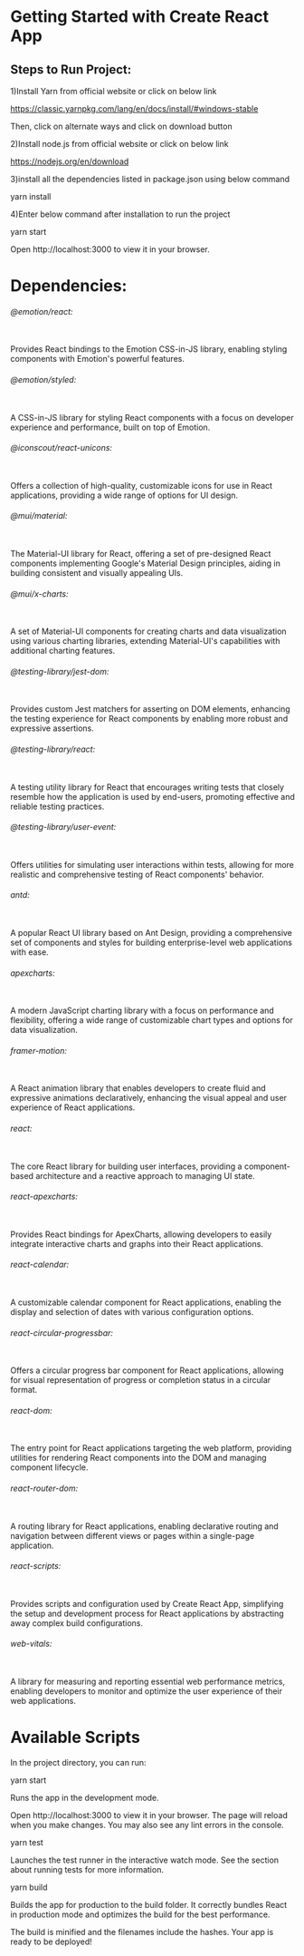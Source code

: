 # Getting Started with Create React App


## Steps to Run Project:

1)Install Yarn from official website or click on below link

https://classic.yarnpkg.com/lang/en/docs/install/#windows-stable

Then, click on alternate ways and click on download button

2)Install node.js from official website or click on below link

https://nodejs.org/en/download

3)install all the dependencies listed in package.json using below command

 yarn install
 
4)Enter below command after installation to run the project 

  yarn start
  
Open http://localhost:3000 to view it in your browser.

# Dependencies:

###### @emotion/react: <br><br>
Provides React bindings to the Emotion CSS-in-JS library, enabling styling components with Emotion's powerful features.

###### @emotion/styled:<br><br> 
A CSS-in-JS library for styling React components with a focus on developer experience and performance, built on top of Emotion.

###### @iconscout/react-unicons:<br><br>
 Offers a collection of high-quality, customizable icons for use in React applications, providing a wide range of options for UI design.
 
###### @mui/material: <br><br>
The Material-UI library for React, offering a set of pre-designed React components implementing Google's Material Design principles, aiding in building consistent and visually appealing UIs.

###### @mui/x-charts: <br><br>
A set of Material-UI components for creating charts and data visualization using various charting libraries, extending Material-UI's capabilities with additional charting features.

###### @testing-library/jest-dom: <br><br>
Provides custom Jest matchers for asserting on DOM elements, enhancing the testing experience for React components by enabling more robust and expressive assertions.

###### @testing-library/react:<br><br>
 A testing utility library for React that encourages writing tests that closely resemble how the application is used by end-users, promoting effective and reliable testing practices.

###### @testing-library/user-event: <br><br>
Offers utilities for simulating user interactions within tests, allowing for more realistic and comprehensive testing of React components' behavior.

###### antd: <br><br>
A popular React UI library based on Ant Design, providing a comprehensive set of components and styles for building enterprise-level web applications with ease.

###### apexcharts: <br><br>
A modern JavaScript charting library with a focus on performance and flexibility, offering a wide range of customizable chart types and options for data visualization.

###### framer-motion: <br><br>
A React animation library that enables developers to create fluid and expressive animations declaratively, enhancing the visual appeal and user experience of React applications.

###### react: <br><br>
The core React library for building user interfaces, providing a component-based architecture and a reactive approach to managing UI state.

###### react-apexcharts:<br><br>
Provides React bindings for ApexCharts, allowing developers to easily integrate interactive charts and graphs into their React applications.

###### react-calendar: <br><br>
A customizable calendar component for React applications, enabling the display and selection of dates with various configuration options.

###### react-circular-progressbar: <br><br>
Offers a circular progress bar component for React applications, allowing for visual representation of progress or completion status in a circular format.

###### react-dom: <br><br>
The entry point for React applications targeting the web platform, providing utilities for rendering React components into the DOM and managing component lifecycle.

###### react-router-dom: <br><br>
A routing library for React applications, enabling declarative routing and navigation between different views or pages within a single-page application.

###### react-scripts: <br><br>
Provides scripts and configuration used by Create React App, simplifying the setup and development process for React applications by abstracting away complex build configurations.

###### web-vitals: <br><br>
A library for measuring and reporting essential web performance metrics, enabling developers to monitor and optimize the user experience of their web applications.

# Available Scripts


In the project directory, you can run:

yarn start

Runs the app in the development mode.

Open http://localhost:3000 to view it in your browser.
The page will reload when you make changes.
You may also see any lint errors in the console.

yarn test

Launches the test runner in the interactive watch mode.
See the section about running tests for more information.

yarn build

Builds the app for production to the build folder.
It correctly bundles React in production mode and optimizes the build for the best performance.

The build is minified and the filenames include the hashes.
Your app is ready to be deployed! 

